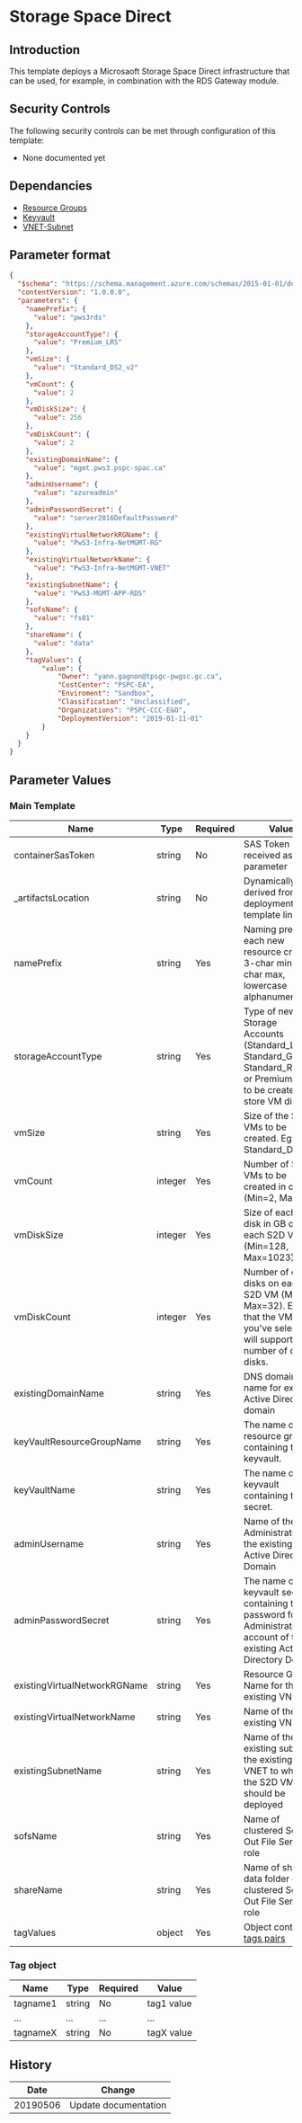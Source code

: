 # Storage Space Direct

## Introduction

This template deploys a Microsaoft Storage Space Direct infrastructure that can be used, for example, in combination with the RDS Gateway module.

## Security Controls

The following security controls can be met through configuration of this template:

* None documented yet

## Dependancies

* [Resource Groups](https://github.com/canada-ca/accelerators_accelerateurs-azure/blob/master/Templates/arm/resourcegroups/latest/readme.md)
* [Keyvault](https://github.com/canada-ca/accelerators_accelerateurs-azure/blob/master/Templates/arm/keyvaults/latest/readme.md)
* [VNET-Subnet](https://github.com/canada-ca/accelerators_accelerateurs-azure/blob/master/Templates/arm/vnet-subnet/latest/readme.md)

## Parameter format

```json
{
  "$schema": "https://schema.management.azure.com/schemas/2015-01-01/deploymentParameters.json#",
  "contentVersion": "1.0.0.0",
  "parameters": {
    "namePrefix": {
      "value": "pws3rds"
    },
    "storageAccountType": {
      "value": "Premium_LRS"
    },
    "vmSize": {
      "value": "Standard_DS2_v2"
    },
    "vmCount": {
      "value": 2
    },
    "vmDiskSize": {
      "value": 256
    },
    "vmDiskCount": {
      "value": 2
    },
    "existingDomainName": {
      "value": "mgmt.pws3.pspc-spac.ca"
    },
    "adminUsername": {
      "value": "azureadmin"
    },
    "adminPasswordSecret": {
      "value": "server2016DefaultPassword"
    },
    "existingVirtualNetworkRGName": {
      "value": "PwS3-Infra-NetMGMT-RG"
    },
    "existingVirtualNetworkName": {
      "value": "PwS3-Infra-NetMGMT-VNET"
    },
    "existingSubnetName": {
      "value": "PwS3-MGMT-APP-RDS"
    },
    "sofsName": {
      "value": "fs01"
    },
    "shareName": {
      "value": "data"
    },
    "tagValues": {
        "value": {
            "Owner": "yann.gagnon@tpsgc-pwgsc.gc.ca",
            "CostCenter": "PSPC-EA",
            "Enviroment": "Sandbox",
            "Classification": "Unclassified",
            "Organizations": "PSPC-CCC-E&O",
            "DeploymentVersion": "2019-01-11-01"
        }
    }
  }
}
```

## Parameter Values

### Main Template

| Name                         | Type    | Required | Value                                                                                                                                |
| ---------------------------- | ------- | -------- | ------------------------------------------------------------------------------------------------------------------------------------ |
| containerSasToken            | string  | No       | SAS Token received as a parameter                                                                                                    |
| _artifactsLocation           | string  | No       | Dynamically derived from the deployment template link uri                                                                            |
| namePrefix                   | string  | Yes      | Naming prefix for each new resource created. 3-char min, 8-char max, lowercase alphanumeric                                          |
| storageAccountType           | string  | Yes      | Type of new Storage Accounts (Standard_LRS, Standard_GRS, Standard_RAGRS or Premium_LRS) to be created to store VM disks             |
| vmSize                       | string  | Yes      | Size of the S2D VMs to be created. Eg: Standard_DS2_v2                                                                               |
| vmCount                      | integer | Yes      | Number of S2D VMs to be created in cluster (Min=2, Max=3)                                                                            |
| vmDiskSize                   | integer | Yes      | Size of each data disk in GB on each S2D VM (Min=128, Max=1023)                                                                      |
| vmDiskCount                  | integer | Yes      | Number of data disks on each S2D VM (Min=2, Max=32). Ensure that the VM size you've selected will support this number of data disks. |
| existingDomainName           | string  | Yes      | DNS domain name for existing Active Directory domain                                                                                 |
| keyVaultResourceGroupName    | string  | Yes      | The name of the resource group containing the keyvault.                                                                              |
| keyVaultName                 | string  | Yes      | The name of the keyvault containing the secret.                                                                                      |
| adminUsername                | string  | Yes      | Name of the Administrator of the existing Active Directory Domain                                                                    |
| adminPasswordSecret          | string  | Yes      | The name of the keyvault secret containing the password for the Administrator account of the existing Active Directory Domain        |
| existingVirtualNetworkRGName | string  | Yes      | Resource Group Name for the existing VNET.                                                                                           |
| existingVirtualNetworkName   | string  | Yes      | Name of the existing VNET.                                                                                                           |
| existingSubnetName           | string  | Yes      | Name of the existing subnet in the existing VNET to which the S2D VMs should be deployed                                             |
| sofsName                     | string  | Yes      | Name of clustered Scale-Out File Server role                                                                                         |
| shareName                    | string  | Yes      | Name of shared data folder on clustered Scale-Out File Server role                                                                   |
| tagValues                    | object  | Yes      | Object containing [tags pairs](#tag-object)                                                                                          |

### Tag object

| Name     | Type   | Required | Value      |
| -------- | ------ | -------- | ---------- |
| tagname1 | string | No       | tag1 value |
| ...      | ...    | ...      | ...        |
| tagnameX | string | No       | tagX value |

## History

| Date     | Change               |
| -------- | -------------------- |
| 20190506 | Update documentation |
